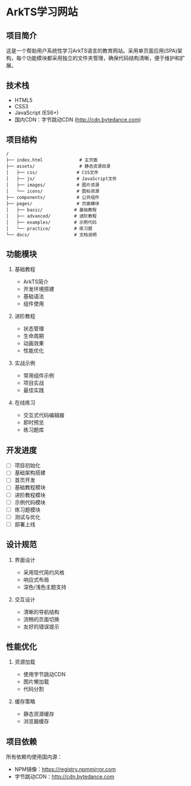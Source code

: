 # ArkTS学习网站

## 项目简介
这是一个帮助用户系统性学习ArkTS语言的教育网站。采用单页面应用(SPA)架构，每个功能模块都采用独立的文件夹管理，确保代码结构清晰，便于维护和扩展。

## 技术栈
- HTML5
- CSS3
- JavaScript (ES6+)
- 国内CDN：字节跳动CDN (http://cdn.bytedance.com)

## 项目结构
```
/
├── index.html              # 主页面
├── assets/                 # 静态资源目录
│   ├── css/               # CSS文件
│   ├── js/                # JavaScript文件
│   ├── images/            # 图片资源
│   └── icons/             # 图标资源
├── components/            # 公共组件
├── pages/                 # 页面模块
│   ├── basic/            # 基础教程
│   ├── advanced/         # 进阶教程
│   ├── examples/         # 示例代码
│   └── practice/         # 练习题
└── docs/                 # 文档说明
```

## 功能模块
1. 基础教程
   - ArkTS简介
   - 开发环境搭建
   - 基础语法
   - 组件使用

2. 进阶教程
   - 状态管理
   - 生命周期
   - 动画效果
   - 性能优化

3. 实战示例
   - 常用组件示例
   - 项目实战
   - 最佳实践

4. 在线练习
   - 交互式代码编辑器
   - 即时预览
   - 练习题库

## 开发进度
- [ ] 项目初始化
- [ ] 基础架构搭建
- [ ] 首页开发
- [ ] 基础教程模块
- [ ] 进阶教程模块
- [ ] 示例代码模块
- [ ] 练习题模块
- [ ] 测试与优化
- [ ] 部署上线

## 设计规范
1. 界面设计
   - 采用现代简约风格
   - 响应式布局
   - 深色/浅色主题支持

2. 交互设计
   - 清晰的导航结构
   - 流畅的页面切换
   - 友好的错误提示

## 性能优化
1. 资源加载
   - 使用字节跳动CDN
   - 图片懒加载
   - 代码分割

2. 缓存策略
   - 静态资源缓存
   - 浏览器缓存

## 项目依赖
所有依赖均使用国内源：
- NPM镜像：https://registry.npmmirror.com
- 字节跳动CDN：http://cdn.bytedance.com 